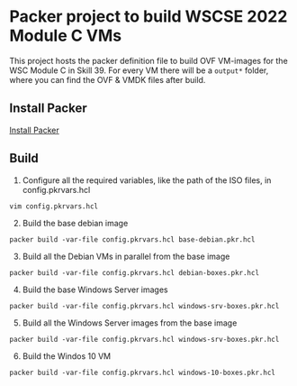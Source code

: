 # Packer project to build WSCSE 2022 Module C VMs
This project hosts the packer definition file to build OVF VM-images for the WSC Module C in Skill 39. For every VM there will be a `output*` folder, where you can find the OVF & VMDK files after build.

## Install Packer
[Install Packer](https://learn.hashicorp.com/tutorials/packer/get-started-install-cli)

## Build
1. Configure all the required variables, like the path of the ISO files, in config.pkrvars.hcl
```
vim config.pkrvars.hcl
```
2. Build the base debian image
```
packer build -var-file config.pkrvars.hcl base-debian.pkr.hcl
```
3. Build all the Debian VMs in parallel from the base image
```
packer build -var-file config.pkrvars.hcl debian-boxes.pkr.hcl
```
4. Build the base Windows Server images
```
packer build -var-file config.pkrvars.hcl windows-srv-boxes.pkr.hcl
```
5. Build all the Windows Server images from the base image
```
packer build -var-file config.pkrvars.hcl windows-srv-boxes.pkr.hcl
```
6. Build the Windos 10 VM
```
packer build -var-file config.pkrvars.hcl windows-10-boxes.pkr.hcl
```
